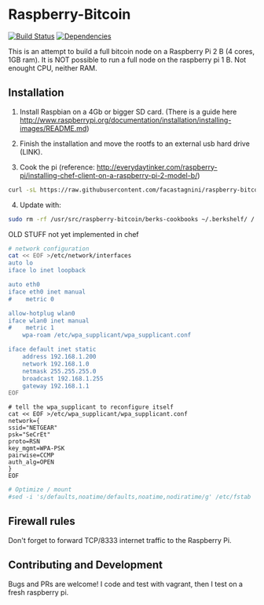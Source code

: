 Raspberry-Bitcoin
=================

[![Build Status](http://img.shields.io/travis/facastagnini/raspberry-bitcoin.svg)](http://travis-ci.org/facastagnini/raspberry-bitcoin)
[![Dependencies](http://img.shields.io/gemnasium/facastagnini/raspberry-bitcoin.svg)](https://gemnasium.com/facastagnini/raspberry-bitcoin)

This is an attempt to build a full bitcoin node on a Raspberry Pi 2 B (4 cores, 1GB ram).
It is NOT possible to run a full node on the raspberry pi 1 B. Not enought CPU, neither RAM.


Installation
------------

1) Install Raspbian on a 4Gb or bigger SD card. (There is a guide here http://www.raspberrypi.org/documentation/installation/installing-images/README.md)

2) Finish the installation and move the rootfs to an external usb hard drive (LINK).

3) Cook the pi (reference: http://everydaytinker.com/raspberry-pi/installing-chef-client-on-a-raspberry-pi-2-model-b/)

```bash
curl -sL https://raw.githubusercontent.com/facastagnini/raspberry-bitcoin/master/bootstrap.sh | sudo bash
```

4) Update with:
```bash
sudo rm -rf /usr/src/raspberry-bitcoin/berks-cookbooks ~/.berkshelf/ /.chef ; sudo bash -x /usr/src/raspberry-bitcoin/bootstrap.sh
```


OLD STUFF not yet implemented in chef

```bash
# network configuration
cat << EOF >/etc/network/interfaces
auto lo
iface lo inet loopback

auto eth0
iface eth0 inet manual
#    metric 0

allow-hotplug wlan0
iface wlan0 inet manual
#    metric 1
	wpa-roam /etc/wpa_supplicant/wpa_supplicant.conf

iface default inet static
	address 192.168.1.200
	network 192.168.1.0
	netmask 255.255.255.0
	broadcast 192.168.1.255
	gateway 192.168.1.1
EOF
```

```
# tell the wpa_supplicant to reconfigure itself
cat << EOF >/etc/wpa_supplicant/wpa_supplicant.conf
network={
ssid="NETGEAR"
psk="SeCrEt"
proto=RSN
key_mgmt=WPA-PSK
pairwise=CCMP
auth_alg=OPEN
}
EOF
```

```bash
# Optimize / mount
#sed -i 's/defaults,noatime/defaults,noatime,nodiratime/g' /etc/fstab
```

Firewall rules
--------------

Don't forget to forward TCP/8333 internet traffic to the Raspberry Pi.

Contributing and Development
----------------------------

Bugs and PRs are welcome!
I code and test with vagrant, then I test on a fresh raspberry pi.
